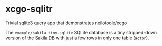 # xcgo-sqlitr
Trivial sqlite3 query app that demonstrates neilotoole/xcgo


The `example/sakila_tiny.sqlite` SQLite database is a tiny
stripped-down version of the [Sakila DB](https://dev.mysql.com/doc/sakila/en/)
with just a few rows in only one table (`actor`).
